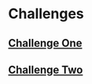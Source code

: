 # Challenges

## <a href="https://github.com/MrWerton/resolution-of-challenge-one-of-course-nodejs-from-rocketseat.git">Challenge One</a>
## <a href="https://github.com/MrWerton/challenge_two_nodejs.git">Challenge Two</a>
